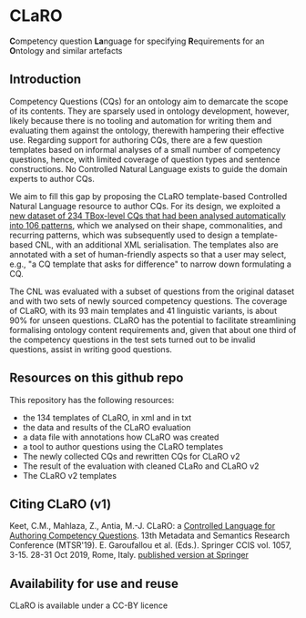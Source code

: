 # CLaRO
**C**ompetency question **La**nguage for specifying **R**equirements for an **O**ntology and similar artefacts

## Introduction
Competency Questions (CQs) for an ontology aim to demarcate the scope of its contents. They are  sparsely used in ontology development, however, likely because there is no tooling and automation for writing them and evaluating them against the ontology, therewith hampering their effective use. Regarding support for authoring CQs, there are a few question templates based on informal analyses of a small number of competency questions, hence, with limited coverage of question types and sentence constructions. No Controlled Natural Language exists to guide the domain experts to author CQs. 

We aim to fill this gap by proposing the CLaRO template-based Controlled Natural Language  resource to author CQs. For its design, we exploited a [new dataset of 234 TBox-level CQs that had been analysed automatically into 106 patterns](https://github.com/CQ2SPARQLOWL/Dataset), which we analysed on their shape, commonalities, and recurring patterns, which was subsequently used to design a template-based CNL, with an additional XML serialisation. The templates also are annotated with a set of human-friendly aspects so that a user may select, e.g., "a CQ template that asks for difference" to narrow down formulating a CQ. 

The CNL was evaluated with a subset of questions from the original dataset and with two sets of newly sourced competency questions. The coverage of CLaRO, with its 93 main templates and 41 linguistic variants, is about 90% for unseen questions. CLaRO has the potential to facilitate streamlining formalising ontology content requirements and, given that about one third of the competency questions in the test sets turned out to be invalid questions, assist in writing good questions.  

## Resources on this github repo
This repository has the following resources:
- the 134 templates of CLaRO, in xml and in txt
- the data and results of the CLaRO evaluation
- a data file with annotations how CLaRO was created
- a tool to author questions using the CLaRO templates
- The newly collected CQs and rewritten CQs for CLaRO v2
- The result of the evaluation with cleaned CLaRo and CLaRO v2
- The CLaRO v2 templates

## Citing CLaRO (v1)

Keet, C.M., Mahlaza, Z., Antia, M.-J. CLaRO: a [Controlled Language for Authoring Competency Questions](http://www.meteck.org/files/MTSR2019CLaRO.pdf). 13th Metadata and Semantics Research Conference (MTSR'19). E. Garoufallou et al. (Eds.). Springer CCIS vol. 1057, 3-15. 28-31 Oct 2019, Rome, Italy. [published version at Springer](https://link.springer.com/chapter/10.1007/978-3-030-36599-8_1)

## Availability for use and reuse
CLaRO is available under a CC-BY licence
